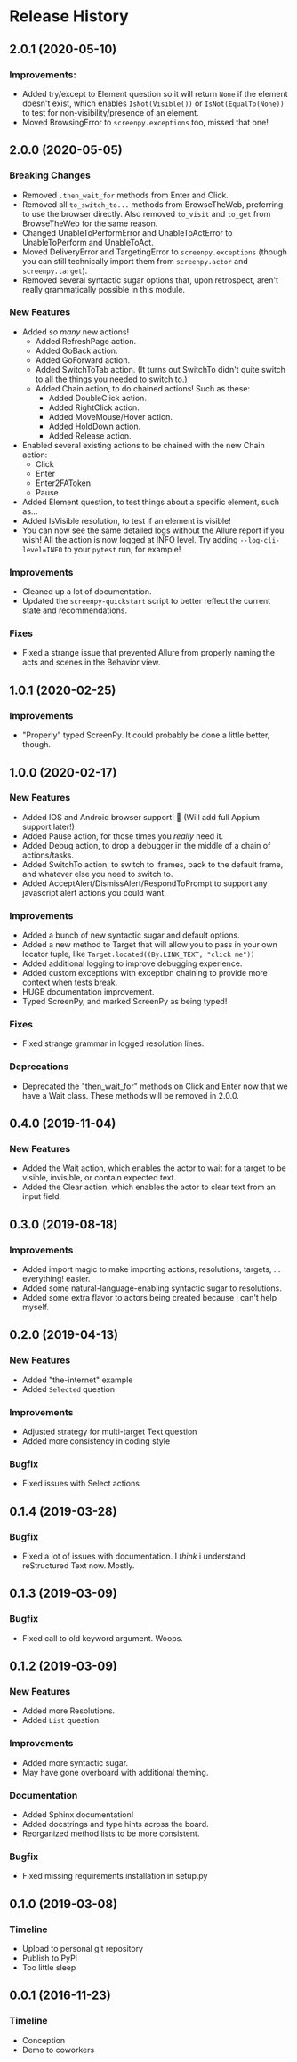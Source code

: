 Release History
===============

2.0.1 (2020-05-10)
------------------

### Improvements:

- Added try/except to Element question so it will return `None` if the element doesn't exist, which enables `IsNot(Visible())` or `IsNot(EqualTo(None))` to test for non-visibility/presence of an element.
- Moved BrowsingError to `screenpy.exceptions` too, missed that one!


2.0.0 (2020-05-05)
------------------

### Breaking Changes

- Removed `.then_wait_for` methods from Enter and Click.
- Removed all `to_switch_to...` methods from BrowseTheWeb, preferring to use the browser directly. Also removed `to_visit` and `to_get` from BrowseTheWeb for the same reason.
- Changed UnableToPerformError and UnableToActError to UnableToPerform and UnableToAct.
- Moved DeliveryError and TargetingError to `screenpy.exceptions` (though you can still technically import them from `screenpy.actor` and `screenpy.target`).
- Removed several syntactic sugar options that, upon retrospect, aren't really grammatically possible in this module.

### New Features

- Added *so many* new actions!
  - Added RefreshPage action.
  - Added GoBack action.
  - Added GoForward action.
  - Added SwitchToTab action. (It turns out SwitchTo didn't quite switch to all the things you needed to switch to.)
  - Added Chain action, to do chained actions! Such as these:
    - Added DoubleClick action.
    - Added RightClick action.
    - Added MoveMouse/Hover action.
    - Added HoldDown action.
    - Added Release action.
- Enabled several existing actions to be chained with the new Chain action:
  - Click
  - Enter
  - Enter2FAToken
  - Pause
- Added Element question, to test things about a specific element, such as...
- Added IsVisible resolution, to test if an element is visible!
- You can now see the same detailed logs without the Allure report if you wish! All the action is now logged at INFO level. Try adding `--log-cli-level=INFO` to your `pytest` run, for example!

### Improvements

- Cleaned up a lot of documentation.
- Updated the `screenpy-quickstart` script to better reflect the current state and recommendations.

### Fixes

- Fixed a strange issue that prevented Allure from properly naming the acts and scenes in the Behavior view.

1.0.1 (2020-02-25)
------------------

### Improvements

- "Properly" typed ScreenPy. It could probably be done a little better, though.

1.0.0 (2020-02-17)
------------------

### New Features

- Added IOS and Android browser support! 🎉 (Will add full Appium support later!)
- Added Pause action, for those times you *really* need it.
- Added Debug action, to drop a debugger in the middle of a chain of actions/tasks.
- Added SwitchTo action, to switch to iframes, back to the default frame, and whatever else you need to switch to.
- Added AcceptAlert/DismissAlert/RespondToPrompt to support any javascript alert actions you could want.

### Improvements

- Added a bunch of new syntactic sugar and default options.
- Added a new method to Target that will allow you to pass in your own locator tuple, like `Target.located((By.LINK_TEXT, "click me"))`
- Added additional logging to improve debugging experience.
- Added custom exceptions with exception chaining to provide more context when tests break.
- HUGE documentation improvement.
- Typed ScreenPy, and marked ScreenPy as being typed!

### Fixes

- Fixed strange grammar in logged resolution lines.

### Deprecations

- Deprecated the "then_wait_for" methods on Click and Enter now that we have a Wait class. These methods will be removed in 2.0.0.


0.4.0 (2019-11-04)
------------------

### New Features

- Added the Wait action, which enables the actor to wait for a target to be visible, invisible, or contain expected text.
- Added the Clear action, which enables the actor to clear text from an input field.


0.3.0 (2019-08-18)
------------------

### Improvements

- Added import magic to make importing actions, resolutions, targets, ... everything! easier.
- Added some natural-language-enabling syntactic sugar to resolutions.
- Added some extra flavor to actors being created because i can't help myself.


0.2.0 (2019-04-13)
------------------

### New Features

- Added "the-internet" example
- Added `Selected` question

### Improvements

- Adjusted strategy for multi-target Text question
- Added more consistency in coding style

### Bugfix

- Fixed issues with Select actions


0.1.4 (2019-03-28)
------------------

### Bugfix

- Fixed a lot of issues with documentation. I _think_ i understand reStructured Text now. Mostly.


0.1.3 (2019-03-09)
------------------

### Bugfix

- Fixed call to old keyword argument. Woops.


0.1.2 (2019-03-09)
------------------

### New Features

- Added more Resolutions.
- Added `List` question.

### Improvements

- Added more syntactic sugar.
- May have gone overboard with additional theming.

### Documentation

- Added Sphinx documentation!
- Added docstrings and type hints across the board.
- Reorganized method lists to be more consistent.

### Bugfix

- Fixed missing requirements installation in setup.py


0.1.0 (2019-03-08)
------------------

### Timeline

- Upload to personal git repository
- Publish to PyPI
- Too little sleep


0.0.1 (2016-11-23)
------------------

### Timeline

- Conception
- Demo to coworkers

